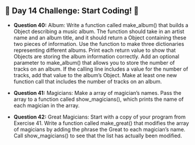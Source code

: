## 🚀 Day 14 Challenge: Start Coding! 🚀

- **Question 40:** Album: Write a function called make_album() that builds a Object describing a music album. The function should take in an artist name and an album title, and it should return a Object containing these two pieces of information. Use the function to make three dictionaries representing different albums. Print each return value to show that Objects are storing the album information correctly. Add an optional parameter to make_album() that allows you to store the number of tracks on an album. If the calling line includes a value for the number of tracks, add that value to the album’s Object. Make at least one new function call that includes the number of tracks on an album.

- **Question 41:** Magicians: Make a array of magician’s names. Pass the array to a function called show_magicians(), which prints the name of each magician in the array.

- **Question 42:** Great Magicians: Start with a copy of your program from Exercise 41. Write a function called make_great() that modifies the array of magicians by adding the phrase the Great to each magician’s name. Call show_magicians() to see that the list has actually been modified.
